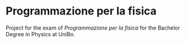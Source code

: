 # Programmazione per la fisica
Project for the exam of _Programmazione per la fisica_ for the Bachelor Degree in Physics at UniBo.
